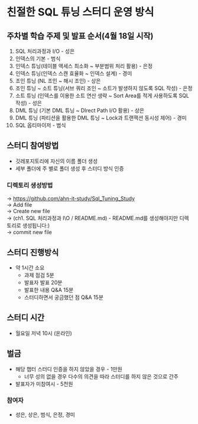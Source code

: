 # 친절한 SQL 튜닝 스터디 운영 방식

## 주차별 학습 주제 및 발표 순서(4월 18일 시작)

1. SQL 처리과정과 I/O - 성은
2. 인덱스의 기본 - 범식
3. 인덱스 튜닝(테이블 액세스 최소화 ~ 부분범위 처리 활용) - 은정
4. 인덱스 튜닝(인덱스 스캔 효율화 ~ 인덱스 설계) - 경미
5. 조인 튜닝 (NL 조인 ~ 해시 조인) - 상은
6. 조인 튜닝 ~ 소트 튜닝(서브 쿼리 조인 ~ 소트가 발생하지 않도록 SQL 작성) - 은정
7. 소트 튜닝 (인덱스를 이용한 소트 연산 생략 ~ Sort Area를 적게 사용하도록 SQL 작성) - 성은
8. DML 튜닝 (기본 DML 튜닝 ~ DIrect Path I/O 활용) - 상은
9. DML 튜닝 (파티션을 활용한 DML 튜닝 ~ Lock과 트랜잭션 동시성 제어) - 경미
10. SQL 옵티마이저 - 범식

## 스터디 참여방법

- 깃레포지토리에 자신의 이름 폴더 생성
- 세부 폴더에 주 별로 폴더 생성 후 스터디 방식 인증    

### 디렉토리 생성방법
-> https://github.com/ahn-it-study/Sql_Tuning_Study    
-> Add file    
-> Create new file   
-> (ch1. SQL 처리과정과 I\O / README.md) - README.md를 생성해야지만 디렉토리로 생성됩니다:)    
-> commit new file    

## 스터디 진행방식

- 약 1시간 소요
    - 과제 점검 5분
    - 발표자 발표 20분
    - 발표한 내용 Q&A 15분
    - 스터디하면서 궁금했던 점 Q&A 15분

## 스터디 시간

- 월요일 저녁 10시 (온라인)

## 벌금

- 해당 챕터 스터디 인증을 하지 않았을 경우 - 1만원
    - 너무 성의 없을 경우 다수의 의견을 따라 스터디를 하지 않은 것으로 간주
- 발표자가 미참여시 - 5천원

### 참여자

- 성은, 상은, 범식, 은정, 경미
